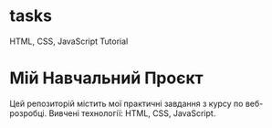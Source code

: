 # tasks

HTML, CSS, JavaScript Tutorial

# Мій Навчальний Проєкт

Цей репозиторій містить мої практичні завдання з курсу по веб-розробці.
Вивчені технології: HTML, CSS, JavaScript.
